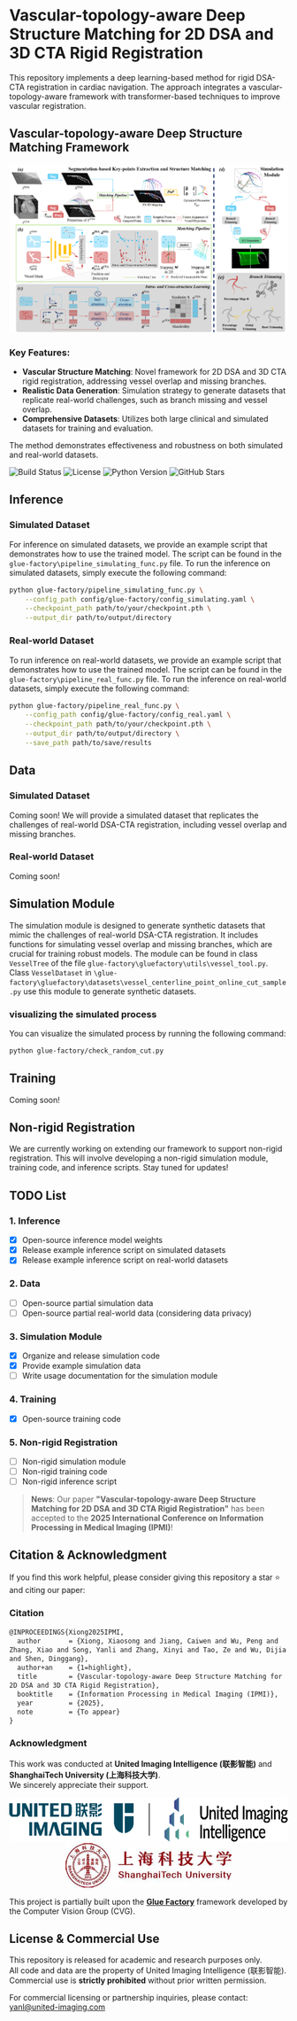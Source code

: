 # Vascular-topology-aware Deep Structure Matching for 2D DSA and 3D CTA Rigid Registration
This repository implements a deep learning-based method for rigid DSA-CTA registration in cardiac navigation. The approach integrates a vascular-topology-aware framework with transformer-based techniques to improve vascular registration.
## Vascular-topology-aware Deep Structure Matching Framework
![Project Diagram](IPMI_pipeline.png) 
### Key Features:
- **Vascular Structure Matching**: Novel framework for 2D DSA and 3D CTA rigid registration, addressing vessel overlap and missing branches.
- **Realistic Data Generation**: Simulation strategy to generate datasets that replicate real-world challenges, such as branch missing and vessel overlap.
- **Comprehensive Datasets**: Utilizes both large clinical and simulated datasets for training and evaluation.

The method demonstrates effectiveness and robustness on both simulated and real-world datasets.

![Build Status](https://img.shields.io/badge/build-passing-brightgreen)
![License](https://img.shields.io/badge/license-MIT-blue)
![Python Version](https://img.shields.io/badge/python-3.7%2B-blue)
![GitHub Stars](https://img.shields.io/github/stars/xxsxxsxxs666/2D-3DCoronary?style=social)

## Inference
### Simulated Dataset
For inference on simulated datasets, we provide an example script that demonstrates how to use the trained model. The script can be found in the `glue-factory\pipeline_simulating_func.py` file.
To run the inference on simulated datasets, simply execute the following command:
```bash
python glue-factory/pipeline_simulating_func.py \
    --config_path config/glue-factory/config_simulating.yaml \
    --checkpoint_path path/to/your/checkpoint.pth \
    --output_dir path/to/output/directory
```
### Real-world Dataset
To run inference on real-world datasets, we provide an example script that demonstrates how to use the trained model. The script can be found in the `glue-factory\pipeline_real_func.py` file.
To run the inference on real-world datasets, simply execute the following command:
```bash
python glue-factory/pipeline_real_func.py \
    --config_path config/glue-factory/config_real.yaml \
    --checkpoint_path path/to/your/checkpoint.pth \
    --output_dir path/to/output/directory \
    --save_path path/to/save/results
```

## Data
### Simulated Dataset
Coming soon! We will provide a simulated dataset that replicates the challenges of real-world DSA-CTA registration, including vessel overlap and missing branches.
### Real-world Dataset
Coming soon!

## Simulation Module
The simulation module is designed to generate synthetic datasets that mimic the challenges of real-world DSA-CTA registration. It includes functions for simulating vessel overlap and missing branches, which are crucial for training robust models.
The module can be found in class `VesselTree` of the file `glue-factory\gluefactory\utils\vessel_tool.py`. Class `VesselDataset` in `\glue-factory\gluefactory\datasets\vessel_centerline_point_online_cut_sample.py` use this module to generate synthetic datasets.
### visualizing the simulated process
You can visualize the simulated process by running the following command:
```bash
python glue-factory/check_random_cut.py
```

## Training
Coming soon!

## Non-rigid Registration
We are currently working on extending our framework to support non-rigid registration. This will involve developing a non-rigid simulation module, training code, and inference scripts. Stay tuned for updates!

## TODO List
### 1. Inference  
- [x] Open-source inference model weights  
- [x] Release example inference script on simulated datasets
- [x] Release example inference script on real-world datasets
### 2. Data  
- [ ] Open-source partial simulation data  
- [ ] Open-source partial real-world data (considering data privacy)  
### 3. Simulation Module  
- [x] Organize and release simulation code  
- [x] Provide example simulation data  
- [ ] Write usage documentation for the simulation module  
### 4. Training  
- [x] Open-source training code  

### 5. Non-rigid Registration  
- [ ] Non-rigid simulation module
- [ ] Non-rigid training code
- [ ] Non-rigid inference script

> **News**: Our paper **"Vascular-topology-aware Deep Structure Matching for 2D DSA and 3D CTA Rigid Registration"** has been accepted to the **2025 International Conference on Information Processing in Medical Imaging (IPMI)**! 


## Citation & Acknowledgment

If you find this work helpful, please consider giving this repository a star ⭐ and citing our paper:
### Citation
```
@INPROCEEDINGS{Xiong2025IPMI,
  author       = {Xiong, Xiaosong and Jiang, Caiwen and Wu, Peng and Zhang, Xiao and Song, Yanli and Zhang, Xinyi and Tao, Ze and Wu, Dijia and Shen, Dinggang},
  author+an    = {1=highlight},
  title        = {Vascular-topology-aware Deep Structure Matching for 2D DSA and 3D CTA Rigid Registration},
  booktitle    = {Information Processing in Medical Imaging (IPMI)},
  year         = {2025},
  note         = {To appear}
}
```

### Acknowledgment
This work was conducted at **United Imaging Intelligence (联影智能)** and **ShanghaiTech University (上海科技大学)**.  
We sincerely appreciate their support.

<p align="center">
  <img src="assets/logo_uii.png" alt="United Imaging Intelligence Logo" height="80">
  <img src="assets/shanghaitech.png" alt="ShanghaiTech University Logo" height="80">
</p>

This project is partially built upon the [**Glue Factory**](https://github.com/cvg/glue-factory) framework developed by the Computer Vision Group (CVG). 


## License & Commercial Use

This repository is released for academic and research purposes only.  
All code and data are the property of United Imaging Intelligence (联影智能).  
Commercial use is **strictly prohibited** without prior written permission.

For commercial licensing or partnership inquiries, please contact: yanl@united-imaging.com
